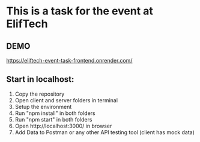 # This is a task for the event at ElifTech
## DEMO
https://eliftech-event-task-frontend.onrender.com/
## Start in localhost:
 1. Copy the repository
 2. Open client and server folders in terminal
 3. Setup the environment
 4. Run "npm install" in both folders
 5. Run "npm start" in both folders
 6. Open http://localhost:3000/ in browser
 7. Add Data to Postman or any other API testing tool (client has mock data)